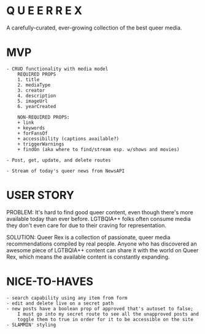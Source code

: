 
# Q U E E R   R E X
A carefully-curated, ever-growing collection of the best queer media.


# MVP 
    - CRUD functionality with media model
        REQUIRED PROPS
        1. title
        2. mediaType
        3. creator
        4. description
        5. imageUrl
        6. yearCreated
            
        NON-REQUIRED PROPS:
        + link
        + keywords
        + forFansOf
        + accessibility (captions available?)
        + triggerWarnings
        + findOn (aka where to find/stream esp. w/shows and movies)

    - Post, get, update, and delete routes

    - Stream of today's queer news from NewsAPI



# USER STORY
PROBLEM: It's hard to find good queer content, even though there's more available today than ever before. LGTBQIA++ folks often consume media they don't even care for due to their craving for representation. 

SOLUTION: Queer Rex is a collection of passionate, queer media recommendations compiled by real people. Anyone who has discovered an awesome piece of LGTBQIA++ content can share it with the world on Queer Rex, which means the available content is constantly expanding. 



# NICE-TO-HAVES
    - search capability using any item from form
    - edit and delete live on a secret path 
    - new posts have a boolean prop of approved that's autoset to false;
        I must go into my secret route to see all the unapproved posts and 
        toggle them to true in order for it to be accessible on the site
    - SLAMMIN' styling 